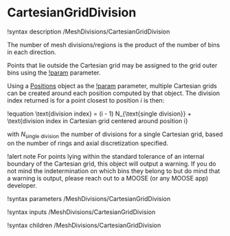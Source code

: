 # CartesianGridDivision

!syntax description /MeshDivisions/CartesianGridDivision

The number of mesh divisions/regions is the product of the number of bins in each direction.

Points that lie outside the Cartesian grid may be assigned to the grid outer bins
using the [!param](/MeshDivisions/CartesianGridDivision/assign_domain_outside_grid_to_border)
parameter.

Using a [Positions](syntax/Positions/index.md) object as the [!param](/MeshDivisions/CartesianGridDivision/center_positions)
parameter, multiple Cartesian grids can be created around each position computed by that object. The division index
returned is for a point closest to position $i$ is then:

!equation
\text{division index} = (i - 1) N_{\text{single division}} + \text{division index in Cartesian grid centered around position i}

with $N_{\text{single division}}$ the number of divisions for a single Cartesian grid, based on the number of rings and axial
discretization specified.

!alert note
For points lying within the standard tolerance of an internal boundary of the Cartesian grid, this object
will output a warning. If you do not mind the indetermination on which bins they belong to but do mind
that a warning is output, please reach out to a MOOSE (or any MOOSE app) developer.

!syntax parameters /MeshDivisions/CartesianGridDivision

!syntax inputs /MeshDivisions/CartesianGridDivision

!syntax children /MeshDivisions/CartesianGridDivision
